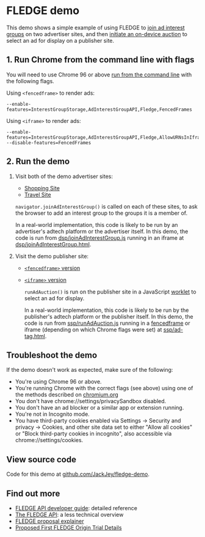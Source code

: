 # FLEDGE demo

This demo shows a simple example of using FLEDGE to [join ad interest groups](https://github.com/WICG/turtledove/blob/main/FLEDGE.md#11-joining-interest-groups) on two advertiser sites, and then
[initiate an on-device auction](https://github.com/WICG/turtledove/blob/main/FLEDGE.md#2-sellers-run-on-device-auctions)
to select an ad for display on a publisher site.

## 1. Run Chrome from the command line with flags

You will need to use Chrome 96 or above [run from the command line](https://www.chromium.org/developers/how-tos/run-chromium-with-flags) with the following flags.

Using `<fencedframe>` to render ads:

```
--enable-features=InterestGroupStorage,AdInterestGroupAPI,Fledge,FencedFrames
```

Using `<iframe>` to render ads:

```
--enable-features=InterestGroupStorage,AdInterestGroupAPI,Fledge,AllowURNsInIframes --disable-features=FencedFrames
```

## 2. Run the demo

1. Visit both of the demo advertiser sites:

   - [Shopping Site](https://shop.example)
   - [Travel Site](https://travel.example)

   `navigator.joinAdInterestGroup()` is called on each of these sites, to ask the browser to add an
   interest group to the groups it is a member of.

   In a real-world implementation, this code is likely to be run by an advertiser's adtech platform or
   the advertiser itself. In this demo, the code is run from [dsp/joinAdInterestGroup.js](https://glitch.com/edit/#!/shopping-fledge-demo?path=dsp%2FjoinAdInterestGroup.js) running in an iframe at [dsp/joinAdInterestGroup.html](https://glitch.com/edit/#!/shopping-fledge-demo?path=dsp%2FjoinAdInterestGroup.html).

2. Visit the demo publisher site:

   - [`<fencedframe>` version](https://publisher.example?fencedframe)
   - [`<iframe>` version](https://publisher.example)

     `runAdAuction()` is run on the publisher site in a JavaScript [worklet](https://github.com/WICG/turtledove/blob/main/FLEDGE.md#:~:text=worklet) to select an ad for display.

     In a real-world implementation, this code is likely to be run by the publisher's adtech
     platform or the publisher itself. In this demo, the code is run from [ssp/runAdAuction.js](https://glitch.com/edit/#!/shopping-fledge-demo?path=ssp%2FrunAdAuction.js) running in a [fencedframe](https://github.com/WICG/turtledove/blob/main/FLEDGE.md#:~:text=fenced%20frame) or iframe (depending on which Chrome flags were set) at [ssp/ad-tag.html](https://glitch.com/edit/#!/shopping-fledge-demo?path=ssp%2Fad-tag.html).

## Troubleshoot the demo

If the demo doesn't work as expected, make sure of the following:

- You're using Chrome 96 or above.
- You're running Chrome with the correct flags (see above) using one of the methods described on
  [chromium.org](https://www.chromium.org/developers/how-tos/run-chromium-with-flags)
- You don't have chrome://settings/privacySandbox disabled.
- You don't have an ad blocker or a similar app or extension running.
- You're not in Incognito mode.
- You have third-party cookies enabled via Settings → Security and privacy → Cookies, and other 
site data set to either "Allow all cookies" or "Block third-party cookies in incognito", 
also accessible via chrome://settings/cookies.

## View source code

Code for this demo at [github.com/JackJey/fledge-demo](https://github.com/JackJey/fledge-demo).

## Find out more

- [FLEDGE API developer guide](https://developer.chrome.com/blog/fledge-api/): detailed reference
- [The FLEDGE API](https://developer.chrome.com/docs/privacy-sandbox/fledge/): a less technical overview
- [FLEDGE proposal explainer](https://github.com/WICG/turtledove/blob/main/FLEDGE.md)
- [Proposed First FLEDGE Origin Trial Details](https://github.com/WICG/turtledove/blob/main/Proposed_First_FLEDGE_OT_Details.md)
